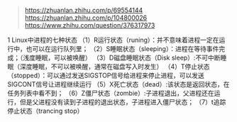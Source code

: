 

> https://zhuanlan.zhihu.com/p/69554144
> https://zhuanlan.zhihu.com/p/104800026
> https://www.zhihu.com/question/376317973

1 Linux中进程的七种状态
（1）R运行状态（runing）：并不意味着进程一定在运行中，也可以在运行队列里；
（2）S睡眠状态（sleeping）：进程在等待事件完成；（浅度睡眠，可以被唤醒）
（3）D磁盘睡眠状态（Disk sleep）:不可中断睡眠（深度睡眠，不可以被唤醒，通常在磁盘写入时发生）
（4）T停止状态（stopped）：可以通过发送SIGSTOP信号给进程来停止进程，可以发送SIGCONT信号让进程继续运行
（5）X死亡状态（dead）:该状态是返回状态，在任务列表中看不到；
（6）Z僵尸状态（zombie）:子进程退出，父进程还在运行，但是父进程没有读到子进程的退出状态，子进程进入僵尸状态；
（7）t追踪停止状态（trancing stop）